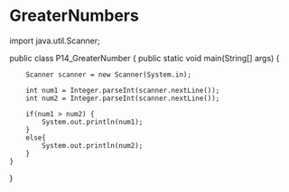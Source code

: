 # GreaterNumbers
import java.util.Scanner;

public class P14_GreaterNumber {
    public static void main(String[] args) {

        Scanner scanner = new Scanner(System.in);

        int num1 = Integer.parseInt(scanner.nextLine());
        int num2 = Integer.parseInt(scanner.nextLine());

        if(num1 > num2) {
            System.out.println(num1);
        }
        else{
            System.out.println(num2);
        }
    }
}
